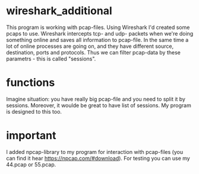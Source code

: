 # wireshark_additional
This program is working with pcap-files. Using Wireshark I'd created some pcaps to use. Wireshark intercepts tcp- and udp- packets when we're doing something online and saves all information to pcap-file. In the same time a lot of online processes are going on, and they have different source, destination, ports and protocols. Thus we can filter pcap-data by these parametrs - this is called "sessions".
# functions
Imagine situation: you have really big pcap-file and you need to split it by sessions. Moreover, it woulde be great to have list of sessions. My program is designed to this too.
# important
I added npcap-library to my program for interaction with pcap-files (you can find it hear https://npcap.com/#download). For testing you can use my 44.pcap or 55.pcap.
